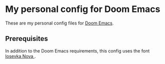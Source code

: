 # My personal config for Doom Emacs

These are my personal config files for [Doom Emacs](https://github.com/hlissner/doom-emacs).

## Prerequisites

In addition to the Doom Emacs requirements, this config uses the font [Iosevka Nova ](https://github.com/janusvm/iosevka-nova/).
